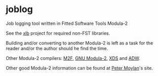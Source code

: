 # joblog
Job logging tool written in Fitted Software Tools Modula-2

See the [xlb](https://github.com/axtens/xlb) project for required non-FST libraries.

Building and/or converting to another Modula-2 is left as a task for the reader and/or the author should he find the time.

Other Modula-2 compilers: [M2F](http://floppsie.comp.glam.ac.uk/Glamorgan/gaius/web/m2fabout.html), [GNU Modula-2](https://www.nongnu.org/gm2/download.html), [XDS](https://github.com/excelsior-oss/xds) and [ADW](https://www.modula2.org/adwm2/).

Other good Modula-2 information can be found at [Peter Moylan](http://www.pmoylan.org/pages/m2/Modula2.html)'s site.

